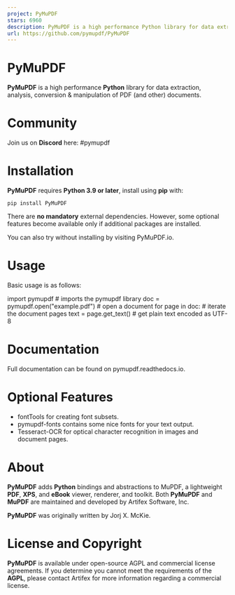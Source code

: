 ```yaml
---
project: PyMuPDF
stars: 6960
description: PyMuPDF is a high performance Python library for data extraction, analysis, conversion & manipulation of PDF (and other) documents.
url: https://github.com/pymupdf/PyMuPDF
---
```


PyMuPDF
=======

**PyMuPDF** is a high performance **Python** library for data extraction, analysis, conversion & manipulation of PDF (and other) documents.

Community
=========

Join us on **Discord** here: #pymupdf

Installation
============

**PyMuPDF** requires **Python 3.9 or later**, install using **pip** with:

`pip install PyMuPDF`

There are **no mandatory** external dependencies. However, some optional features become available only if additional packages are installed.

You can also try without installing by visiting PyMuPDF.io.

Usage
=====

Basic usage is as follows:

import pymupdf \# imports the pymupdf library
doc \= pymupdf.open("example.pdf") \# open a document
for page in doc: \# iterate the document pages
  text \= page.get\_text() \# get plain text encoded as UTF-8

Documentation
=============

Full documentation can be found on pymupdf.readthedocs.io.

Optional Features
=================

-   fontTools for creating font subsets.
-   pymupdf-fonts contains some nice fonts for your text output.
-   Tesseract-OCR for optical character recognition in images and document pages.

About
=====

**PyMuPDF** adds **Python** bindings and abstractions to MuPDF, a lightweight **PDF**, **XPS**, and **eBook** viewer, renderer, and toolkit. Both **PyMuPDF** and **MuPDF** are maintained and developed by Artifex Software, Inc.

**PyMuPDF** was originally written by Jorj X. McKie.

License and Copyright
=====================

**PyMuPDF** is available under open-source AGPL and commercial license agreements. If you determine you cannot meet the requirements of the **AGPL**, please contact Artifex for more information regarding a commercial license.
